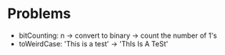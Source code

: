 # Problems
- bitCounting: n -> convert to binary -> count the number of 1's
- toWeirdCase: 'This is a test' -> 'ThIs Is A TeSt'